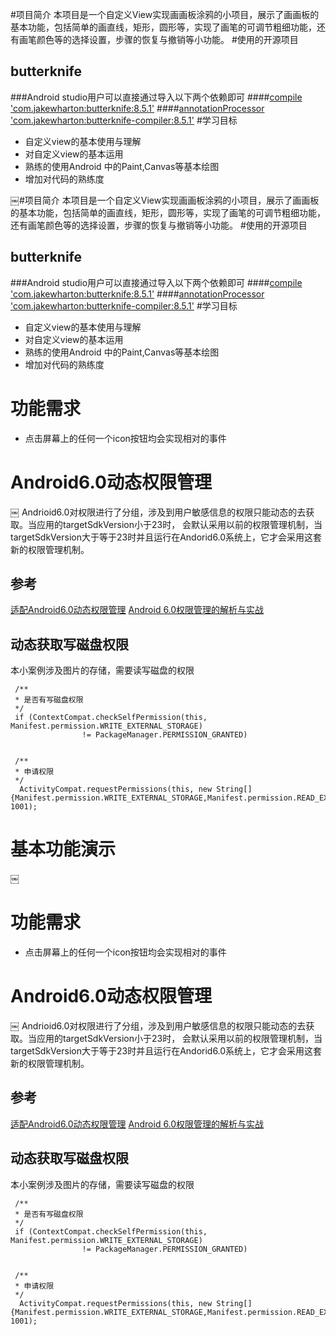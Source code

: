 #项目简介
本项目是一个自定义View实现画画板涂鸦的小项目，展示了画画板的基本功能，包括简单的画直线，矩形，圆形等，实现了画笔的可调节粗细功能，还有画笔颜色等的选择设置，步骤的恢复与撤销等小功能。
#使用的开源项目
## butterknife
###Android studio用户可以直接通过导入以下两个依赖即可
####[compile 'com.jakewharton:butterknife:8.5.1'](compile 'com.jakewharton:butterknife:8.5.1')
####[annotationProcessor 'com.jakewharton:butterknife-compiler:8.5.1'](annotationProcessor 'com.jakewharton:butterknife-compiler:8.5.1')
#学习目标
* 自定义view的基本使用与理解
* 对自定义view的基本运用
* 熟练的使用Android 中的Paint,Canvas等基本绘图
* 增加对代码的熟练度

￼#项目简介
本项目是一个自定义View实现画画板涂鸦的小项目，展示了画画板的基本功能，包括简单的画直线，矩形，圆形等，实现了画笔的可调节粗细功能，还有画笔颜色等的选择设置，步骤的恢复与撤销等小功能。
#使用的开源项目
## butterknife
###Android studio用户可以直接通过导入以下两个依赖即可
####[compile 'com.jakewharton:butterknife:8.5.1'](compile 'com.jakewharton:butterknife:8.5.1')
####[annotationProcessor 'com.jakewharton:butterknife-compiler:8.5.1'](annotationProcessor 'com.jakewharton:butterknife-compiler:8.5.1')
#学习目标
* 自定义view的基本使用与理解
* 对自定义view的基本运用
* 熟练的使用Android 中的Paint,Canvas等基本绘图
* 增加对代码的熟练度

# 功能需求
*  点击屏幕上的任何一个icon按钮均会实现相对的事件
# Android6.0动态权限管理

￼
Andrioid6.0对权限进行了分组，涉及到用户敏感信息的权限只能动态的去获取。当应用的targetSdkVersion小于23时， 会默认采用以前的权限管理机制，当targetSdkVersion大于等于23时并且运行在Andorid6.0系统上，它才会采用这套新的权限管理机制。
## 参考
[适配Android6.0动态权限管理](http://www.jianshu.com/p/a37f4827079a)
[Android 6.0权限管理的解析与实战](http://www.jianshu.com/p/a1edba708761)
## 动态获取写磁盘权限
本小案例涉及图片的存储，需要读写磁盘的权限
``` 
 /**
 * 是否有写磁盘权限
 */
 if (ContextCompat.checkSelfPermission(this, Manifest.permission.WRITE_EXTERNAL_STORAGE)
                != PackageManager.PERMISSION_GRANTED)
             
                
 /**
 * 申请权限
 */
  ActivityCompat.requestPermissions(this, new String[]{Manifest.permission.WRITE_EXTERNAL_STORAGE,Manifest.permission.READ_EXTERNAL_STORAGE}, 1001);  
```
# 基本功能演示
￼

# 功能需求
*  点击屏幕上的任何一个icon按钮均会实现相对的事件
# Android6.0动态权限管理

￼
Andrioid6.0对权限进行了分组，涉及到用户敏感信息的权限只能动态的去获取。当应用的targetSdkVersion小于23时， 会默认采用以前的权限管理机制，当targetSdkVersion大于等于23时并且运行在Andorid6.0系统上，它才会采用这套新的权限管理机制。
## 参考
[适配Android6.0动态权限管理](http://www.jianshu.com/p/a37f4827079a)
[Android 6.0权限管理的解析与实战](http://www.jianshu.com/p/a1edba708761)
## 动态获取写磁盘权限
本小案例涉及图片的存储，需要读写磁盘的权限
``` 
 /**
 * 是否有写磁盘权限
 */
 if (ContextCompat.checkSelfPermission(this, Manifest.permission.WRITE_EXTERNAL_STORAGE)
                != PackageManager.PERMISSION_GRANTED)
             
                
 /**
 * 申请权限
 */
  ActivityCompat.requestPermissions(this, new String[]{Manifest.permission.WRITE_EXTERNAL_STORAGE,Manifest.permission.READ_EXTERNAL_STORAGE}, 1001);  
```

